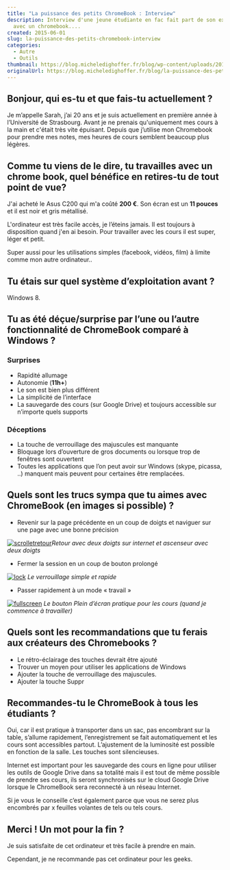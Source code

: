 ```yaml
---
title: "La puissance des petits ChromeBook : Interview"
description: Interview d'une jeune étudiante en fac fait part de son expérience
  avec un chromebook....
created: 2015-06-01
slug: la-puissance-des-petits-chromebook-interview
categories:
  - Autre
  - Outils
thumbnail: https://blog.micheledighoffer.fr/blog/wp-content/uploads/2015/06/tb_chromebook-800x288.png
originalUrl: https://blog.micheledighoffer.fr/blog/la-puissance-des-petits-chromebook-interview/
---
```


## Bonjour, qui es-tu et que fais-tu actuellement ?

Je m’appelle Sarah, j’ai 20 ans et je suis actuellement en première année à l’Université de Strasbourg. Avant je ne prenais qu'uniquement mes cours à la main et c'était très vite épuisant. Depuis que j’utilise mon Chromebook pour prendre mes notes, mes heures de cours semblent beaucoup plus légères.

## Comme tu viens de le dire, tu travailles avec un chrome book, quel bénéfice en retires-tu de tout point de vue?

J'ai acheté le Asus C200 qui m'a coûté **200 €**. Son écran est un **11 pouces** et il est noir et gris métallisé.

L'ordinateur est très facile accès, je l’éteins jamais. Il est toujours à disposition quand j'en ai besoin. Pour travailler avec les cours il est super, léger et petit.

Super aussi pour les utilisations simples (facebook, vidéos, film) à limite comme mon autre ordinateur..

## Tu étais sur quel système d’exploitation avant ?

Windows 8.

## Tu as été déçue/surprise par l’une ou l’autre fonctionnalité de ChromeBook comparé à Windows ?

### Surprises

- Rapidité allumage
- Autonomie (**11h+**)
- Le son est bien plus différent
- La simplicité de l’interface
- La sauvegarde des cours (sur Google Drive) et toujours accessible sur n’importe quels supports

### Déceptions

- La touche de verrouillage des majuscules est manquante
- Bloquage lors d’ouverture de gros documents ou lorsque trop de fenêtres sont ouvertent
- Toutes les applications que l’on peut avoir sur Windows (skype, picassa, ..) manquent mais peuvent pour certaines être remplacées.

## Quels sont les trucs sympa que tu aimes avec ChromeBook (en images si possible) ?

- Revenir sur la page précédente en un coup de doigts et naviguer sur une page avec une bonne précision

[![scrolletretour](https://blog.micheledighoffer.fr/blog/wp-content/uploads/2015/06/scrolletretour.gif)](https://blog.micheledighoffer.fr/blog/wp-content/uploads/2015/06/scrolletretour.gif)*Retour avec deux doigts sur internet et ascenseur avec deux doigts*

- Fermer la session en un coup de bouton prolongé

[![lock](https://blog.micheledighoffer.fr/blog/wp-content/uploads/2015/06/lock.gif)](https://blog.micheledighoffer.fr/blog/wp-content/uploads/2015/06/lock.gif) *Le verrouillage simple et rapide*

- Passer rapidement à un mode « travail »

[![fullscreen](https://blog.micheledighoffer.fr/blog/wp-content/uploads/2015/06/fullscreen.gif)](https://blog.micheledighoffer.fr/blog/wp-content/uploads/2015/06/fullscreen.gif) *Le bouton Plein d’écran pratique pour les cours (quand je commence à travailler)*

## Quels sont les recommandations que tu ferais aux créateurs des Chromebooks ?

- Le rétro-éclairage des touches devrait être ajouté
- Trouver un moyen pour utiliser les applications de Windows
- Ajouter la touche de verrouillage des majuscules.
- Ajouter la touche Suppr

## Recommandes-tu le ChromeBook à tous les étudiants ?

Oui, car il est pratique à transporter dans un sac, pas encombrant sur la table, s’allume rapidement, l’enregistrement se fait automatiquement et les cours sont accessibles partout. L’ajustement de la luminosité est possible en fonction de la salle. Les touches sont silencieuses.

Internet est important pour les sauvegarde des cours en ligne pour utiliser les outils de Google Drive dans sa totalité mais il est tout de même possible de prendre ses cours, ils seront synchronisés sur le cloud Google Drive lorsque le ChromeBook sera reconnecté à un réseau Internet.

Si je vous le conseille c’est également parce que vous ne serez plus encombrés par x feuilles volantes de tels ou tels cours.

## Merci ! Un mot pour la fin ?

Je suis satisfaite de cet ordinateur et très facile à prendre en main.

Cependant, je ne recommande pas cet ordinateur pour les geeks.
